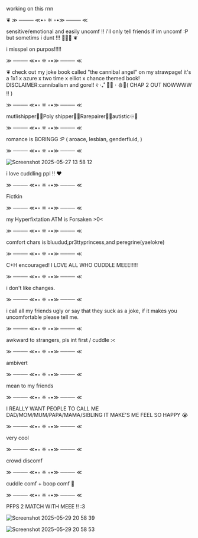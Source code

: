 working on this rnn

❦
 ≫ ──── ≪•◦ ❈ ◦•≫ ──── ≪ 
 
 sensitive/emotional and easily uncomf !! i'll only tell friends if im uncomf :P but sometims i dunt !!! :lemon:🍋‍🟩
❦ 

i misspel on purpos!!!!!

 ≫ ──── ≪•◦ ❈ ◦•≫ ──── ≪ 

 
❦ check out my joke book called "the cannibal angel" on my strawpage! it's a 1x1 x azure x two time x elliot x chance themed book! DISCLAIMER:cannibalism and gore!! ୧ ‧₊˚ 🥩🦴 ⋅ 🩸🛁( CHAP 2 OUT NOWWWW !! )



  ≫ ──── ≪•◦ ❈ ◦•≫ ──── ≪ 

mutlishipper🧷💫Poly shipper🍡🎨Rarepairer🩷💭autistic♾️🌈

 ≫ ──── ≪•◦ ❈ ◦•≫ ──── ≪ 

romance is BORINGG :P ( aroace, lesbian, genderfluid, )

 ≫ ──── ≪•◦ ❈ ◦•≫ ──── ≪ 

![Screenshot 2025-05-27 13 58 12](https://github.com/user-attachments/assets/3977efe7-6797-4a0b-852b-64ab104cc436)


i love cuddling ppl !! ❤️

 ≫ ──── ≪•◦ ❈ ◦•≫ ──── ≪ 

Fictkin

 ≫ ──── ≪•◦ ❈ ◦•≫ ──── ≪ 

 

my Hyperfixtation ATM is Forsaken >0<

 ≫ ──── ≪•◦ ❈ ◦•≫ ──── ≪ 
 

comfort chars is bluudud,pr3ttyprincess,and peregrine(yaelokre)

 ≫ ──── ≪•◦ ❈ ◦•≫ ──── ≪ 

C+H encouraged! I LOVE ALL WHO CUDDLE MEEE!!!!!

 ≫ ──── ≪•◦ ❈ ◦•≫ ──── ≪ 

i don't like changes.

 ≫ ──── ≪•◦ ❈ ◦•≫ ──── ≪ 

i call all my friends ugly or say that they suck as a joke, if it makes you uncomfortable please tell me.

 ≫ ──── ≪•◦ ❈ ◦•≫ ──── ≪ 

awkward to strangers, pls int first / cuddle :<

 ≫ ──── ≪•◦ ❈ ◦•≫ ──── ≪ 

ambivert

 ≫ ──── ≪•◦ ❈ ◦•≫ ──── ≪ 

mean to my friends

 ≫ ──── ≪•◦ ❈ ◦•≫ ──── ≪ 

I REALLY WANT PEOPLE TO CALL ME DAD/MOM/MUM/PAPA/MAMA/SIBLING IT MAKE'S ME FEEL SO HAPPY :sob:

 ≫ ──── ≪•◦ ❈ ◦•≫ ──── ≪ 

very cool

 ≫ ──── ≪•◦ ❈ ◦•≫ ──── ≪ 

 
crowd discomf

 ≫ ──── ≪•◦ ❈ ◦•≫ ──── ≪ 

cuddle comf + boop comf 💟



  ≫ ──── ≪•◦ ❈ ◦•≫ ──── ≪ 


  PFPS 2 MATCH WITH MEEE !! :3   


  ![Screenshot 2025-05-29 20 58 39](https://github.com/user-attachments/assets/be4fbfdf-29a3-47b9-a986-f95714fadb32)


![Screenshot 2025-05-29 20 58 53](https://github.com/user-attachments/assets/67e374f9-0398-49b5-b910-b3da7b36c0e0)



